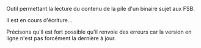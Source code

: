 

Outil permettant la lecture du contenu de la pile d'un binaire sujet aux FSB.

Il est en cours d'écriture...

Précisons qu'il est fort possible qu'il renvoie des erreurs car la version en ligne n'est pas forcément la dernière à jour.
